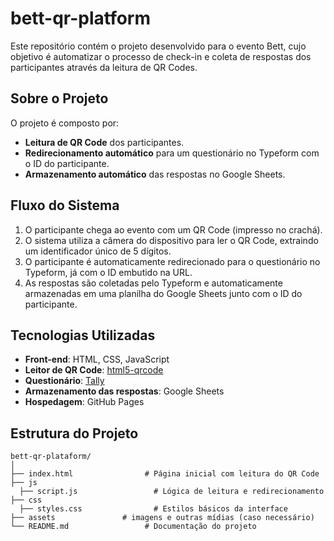 # bett-qr-platform

Este repositório contém o projeto desenvolvido para o evento Bett, cujo objetivo é automatizar o processo de check-in e coleta de respostas dos participantes através da leitura de QR Codes.

## Sobre o Projeto

O projeto é composto por:
- **Leitura de QR Code** dos participantes.
- **Redirecionamento automático** para um questionário no Typeform com o ID do participante.
- **Armazenamento automático** das respostas no Google Sheets.

## Fluxo do Sistema

1. O participante chega ao evento com um QR Code (impresso no crachá).
2. O sistema utiliza a câmera do dispositivo para ler o QR Code, extraindo um identificador único de 5 dígitos.
3. O participante é automaticamente redirecionado para o questionário no Typeform, já com o ID embutido na URL.
4. As respostas são coletadas pelo Typeform e automaticamente armazenadas em uma planilha do Google Sheets junto com o ID do participante.

## Tecnologias Utilizadas

- **Front-end**: HTML, CSS, JavaScript
- **Leitor de QR Code**: [html5-qrcode](https://github.com/mebjas/html5-qrcode)
- **Questionário**: [Tally](https://tally.so/dashboard)
- **Armazenamento das respostas**: Google Sheets
- **Hospedagem**: GitHub Pages

## Estrutura do Projeto

```
bett-qr-plataform/
│
├── index.html                # Página inicial com leitura do QR Code
├── js               
  ├── script.js                 # Lógica de leitura e redirecionamento
├── css
  ├── styles.css                # Estilos básicos da interface
├── assets               # imagens e outras mídias (caso necessário)
└── README.md                 # Documentação do projeto
```

